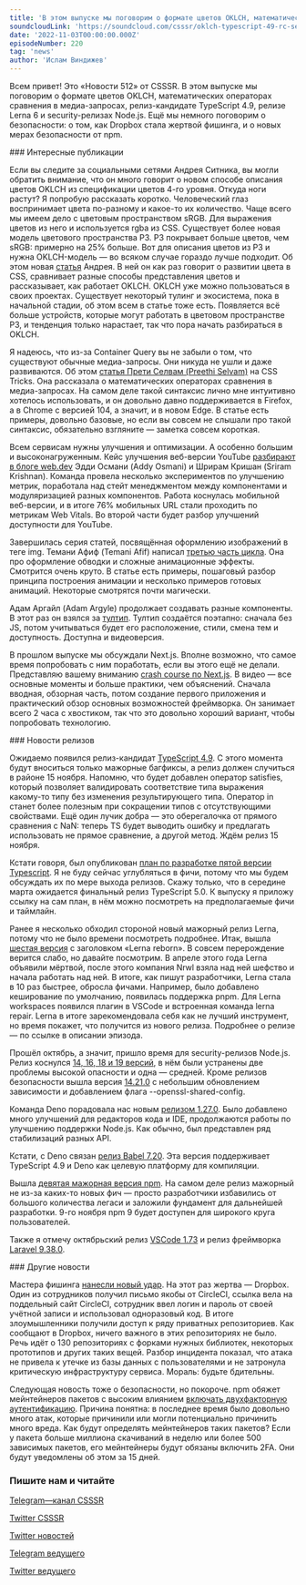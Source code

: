 ```yaml
---
title: 'В этом выпуске мы поговорим о формате цветов OKLCH, математических операторах сравнения в медиа-запросах, релиз-кандидате TypeScript 4.9, релизе Lerna 6 и security-релизах Node.js, фишигне в Dropbox и 2FA в npm.'
soundcloudLink: 'https://soundcloud.com/csssr/oklch-typescript-49-rc-security-relizy-nodejs-lerna-6-fishing-i-dropbox'
date: '2022-11-03T00:00:00.000Z'
episodeNumber: 220
tag: 'news'
author: 'Ислам Виндижев'
---
```


Всем привет! Это «Новости 512» от CSSSR. В этом выпуске мы поговорим о формате цветов OKLCH, математических операторах сравнения в медиа-запросах, релиз-кандидате TypeScript 4.9, релизе Lerna 6 и security-релизах Node.js. Ещё мы немного поговорим о безопасности: о том, как Dropbox стала жертвой фишинга, и о новых мерах безопасности от npm.

<ParagraphWithImage imageName="laptopNews" >
  ### Интересные публикации

  Если вы следите за социальными сетями Андрея Ситника, вы могли обратить внимание, что он много говорит о новом способе описания цветов OKLCH из спецификации цветов 4-го уровня. Откуда ноги растут? Я попробую рассказать коротко. Человеческий глаз воспринимает цвета по-разному и какое-то их количество. Чаще всего мы имеем дело с цветовым пространством sRGB. Для выражения цветов из него и используется rgba из CSS. Существует более новая модель цветового пространства P3. P3 покрывает больше цветов, чем sRGB: примерно на 25% больше. Вот для описания цветов из P3 и нужна OKLCH-модель — во всяком случае гораздо лучше подходит. Об этом новая [статья](https://evilmartians.com/chronicles/oklch-in-css-why-quit-rgb-hsl) Андрея. В ней он как раз говорит о развитии цвета в CSS, сравнивает разные способы представления цветов и рассказывает, как работает OKLCH. OKLCH уже можно пользоваться в своих проектах. Существует некоторый тулинг и экосистема, пока в начальной стадии, об этом всем в статье тоже есть. Появляется всё больше устройств, которые могут работать в цветовом пространстве P3, и тенденция только нарастает, так что пора начать разбираться в OKLCH.
</ParagraphWithImage>

Я надеюсь, что из-за Container Query вы не забыли о том, что существуют обычные медиа-запросы. Они никуда не ушли и даже развиваются. Об этом [статья Прети Селвам (Preethi Selvam)](https://css-tricks.com/the-new-css-media-query-range-syntax/) на CSS Tricks. Она рассказала о математических операторах сравнения в медиа-запросах. На самом деле такой синтаксис лично мне интуитивно хотелось использовать, и он довольно давно поддерживается в Firefox, а в Chrome с версией 104, а значит, и в новом Edge. В статье есть примеры, довольно базовые, но если вы совсем не слышали про такой синтаксис, обязательно взгляните — заметка совсем короткая.

Всем сервисам нужны улучшения и оптимизации. А особенно большим и высоконагруженным. Кейс улучшения веб-версии YouTube [разбирают в блоге web.dev](https://web.dev/better-youtube-web-part1/) Эдди Османи (Addy Osmani) и Шрирам Кришан (Sriram Krishnan). Команда провела несколько экспериментов по улучшению метрик, поработала над стейт менеджментом между компонентами и модуляризацией разных компонентов. Работа коснулась мобильной веб-версии, и в итоге 76% мобильных URL стали проходить по метрикам Web Vitals. Во второй части будет разбор улучшений доступности для YouTube.

Завершилась серия статей, посвящённая оформлению изображений в теге img. Темани Афиф (Temani Afif) написал [третью часть цикла](https://css-tricks.com/fancy-image-decorations-outlines-and-complex-animations/). Она про оформление обводки и сложные анимационные  эффекты. Смотрится очень круто. В статье есть примеры, пошаговый разбор принципа построения анимации и несколько примеров готовых анимаций. Некоторые смотрятся почти магически.

Адам Аргайл (Adam Argyle) продолжает создавать разные компоненты. В этот раз он взялся за [тултип](https://web.dev/building-a-tooltip-component/). Тултип создаётся поэтапно: сначала без JS, потом учитываться будет его расположение, стили, смена тем и доступность. Доступна и видеоверсия.

В прошлом выпуске мы обсуждали Next.js. Вполне возможно, что самое время попробовать с ним поработать, если вы этого ещё не делали. Представляю вашему вниманию [crash course по Next.js](https://www.youtube.com/watch?v=uU80SSxn9_c). В видео — все основные моменты и больше практики, чем объяснений. Сначала вводная, обзорная часть, потом создание первого приложения и практический обзор основных возможностей фреймворка. Он занимает всего 2 часа с хвостиком, так что это довольно хороший вариант, чтобы попробовать технологию.

<ParagraphWithImage imageName="manWithLaptop">
  ### Новости релизов

Ожидаемо появился релиз-кандидат [TypeScript 4.9](https://devblogs.microsoft.com/typescript/announcing-typescript-4-9-rc/). С этого момента будут вноситься только мажорные багфиксы, а релиз должен случиться в районе 15 ноября. Напомню, что будет добавлен оператор satisfies, который позволяет валидировать соответствие типа выражения какому-то типу без изменения результирующего типа. Оператор in станет более полезным при сокращении типов с отсутствующими свойствами. Ещё один лучик добра — это оберегалочка от прямого сравнения с NaN: теперь TS будет выводить ошибку и предлагать использовать не прямое сравнение, а другой метод. Ждём релиз 15 ноября.
</ParagraphWithImage>

Кстати говоря, был опубликован [план по разработке пятой версии Typescript](https://github.com/microsoft/TypeScript/issues/51362). Я не буду сейчас углубляться в фичи, потому что мы будем обсуждать их по мере выхода релизов. Скажу только, что в середине марта ожидается финальный релиз TypeScript 5.0. К выпуску я приложу ссылку на сам план, в нём можно посмотреть на предполагаемые фичи и таймлайн.

Ранее я несколько обходил стороной новый мажорный релиз Lerna, потому что не было времени посмотреть подробнее. Итак, вышла [шестая версия](https://blog.nrwl.io/lerna-reborn-whats-new-in-v6-10aec6e9091c) с заголовком «Lerna reborn». В совсем перерождение верится слабо, но давайте посмотрим. В апреле этого года Lerna объявили мёртвой, после этого компания Nrwl взяла над ней шефство и начала работать над ней. В итоге, как пишут разработчики, Lerna стала в 10 раз быстрее, обросла фичами. Например, было добавлено кеширование по умолчанию, появилась поддержка pnpm. Для Lerna workspaces появился плагин в VSCode и встроенная команда lerna repair. Lerna в итоге зарекомендовала себя как не лучший инструмент, но время покажет, что получится из нового релиза. Подробнее о релизе — по ссылке в описании эпизода.

Прошёл октябрь, а значит, пришло время для security-релизов Node.js. Релиз коснулся [14, 16, 18 и 19 версий](https://nodejs.org/en/blog/vulnerability/november-2022-security-releases/), в нём были устранены две проблемы высокой опасности и одна — средней. Кроме релизов безопасности вышла версия [14.21.0](https://nodejs.org/en/blog/release/v14.21.0/) с небольшим обновлением зависимости и добавлением флага --openssl-shared-config.

Команда Deno порадовала нас новым [релизом 1.27.0](https://deno.com/blog/v1.27). Было добавлено много улучшений для редакторов кода и IDE, продолжаются работы по улучшению поддержки Node.js. Как обычно, был представлен ряд стабилизаций разных API.

Кстати, с Deno связан [релиз Babel 7.20](https://babeljs.io/blog/2022/10/27/7.20.0.html). Эта версия поддерживает TypeScript 4.9 и Deno как целевую платформу для компиляции.

Вышла [девятая мажорная версия npm](https://github.blog/changelog/2022-10-24-npm-v9-0-0-released/). На самом деле релиз мажорный не из-за каких-то новых фич — просто разработчики избавились от большого количества легаси и заложили фундамент для дальнейшей разработки. 9-го ноября npm 9 будет доступен для широкого круга пользователей.

Также я отмечу октябрьский релиз [VSCode 1.73](https://code.visualstudio.com/updates/v1_73) и релиз фреймворка [Laravel 9.38.0](https://laravel-news.com/laravel-9-38-0).

<ParagraphWithImage imageName="laptopNews" >
  ### Другие новости

Мастера фишинга [нанесли новый удар](https://dropbox.tech/security/a-recent-phishing-campaign-targeting-dropbox). На этот раз жертва — Dropbox. Один из сотрудников получил письмо якобы от CircleCI, ссылка вела на поддельный сайт CircleCI, сотрудник ввел логин и пароль от своей учётной записи и использовал одноразовый код. В итоге злоумышленники получили доступ к ряду приватных репозиториев. Как сообщают в Dropbox, ничего важного в этих репозиториях не было. Речь идёт о 130 репозиториях с форками нужных библиотек, некоторых прототипов и других таких вещей. Разбор инцидента показал, что атака не привела к утечке из базы данных с пользователями и не затронула критическую инфраструктуру сервиса. Мораль: будьте бдительны.
</ParagraphWithImage>

Следующая новость тоже о безопасности, но покороче. npm обяжет мейнтейнеров пакетов с высоким влиянием [включать двухфакторную аутентификацию](https://github.blog/changelog/2022-11-01-high-impact-package-maintainers-now-require-2fa/). Причина понятна: в последнее время было довольно много атак, которые причинили или могли потенциально причинить много вреда. Как будут определять мейнтейнеров таких пакетов? Если у пакета больше миллиона скачиваний в неделю или более 500 зависимых пакетов, его мейнтейнеры будут обязаны включить 2FA. Они будут уведомлены об этом за 15 дней.

  ### Пишите нам и читайте
  [Telegram—канал CSSSR](https://t.me/csssr)

  [Twitter CSSSR](https://twitter.com/csssr_dev)

  [Twitter новостей](https://twitter.com/csssr_news)

  [Telegram ведущего](https://t.me/Vindizh)

  [Twitter ведущего](https://twitter.com/Vindizh)
